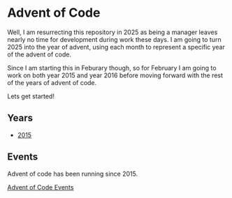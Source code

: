 Advent of Code
==================================

Well, I am resurrecting this repository in 2025 as being a manager leaves nearly
no time for development during work these days.  I am going to turn 2025 into
the year of advent, using each month to represent a specific year of the advent
of code.

Since I am starting this in Feburary though, so for February I am going to
work on both year 2015 and year 2016 before moving forward with the rest of the
years of advent of code.

Lets get started!

Years
------------------------------------

* [2015](https://adventofcode.com/2015)






Events
---------------------------

Advent of code has been running since 2015.

[Advent of Code Events](https://adventofcode.com/events)


